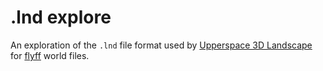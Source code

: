 
# .lnd explore 

An exploration of the `.lnd` file format used by [Upperspace 3D Landscape](https://archive.org/details/tucows_315895_3D_Landscape_for_Everyone) for [flyff](https://en.wikipedia.org/wiki/Flyff) world files.